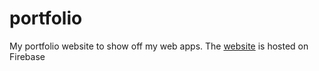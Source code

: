 # portfolio
My portfolio website to show off my web apps.
The [website](https://portfolio-21255.firebaseapp.com/) is hosted on Firebase
